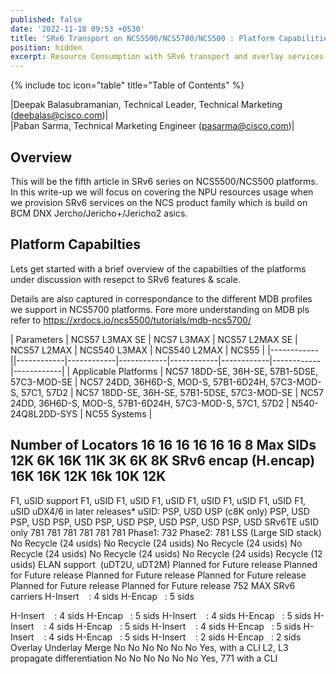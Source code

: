 ```yaml
---
published: false
date: '2022-11-18 09:53 +0530'
title: 'SRv6 Transport on NCS5500/NCS5700/NCS500 : Platform Capabilities & Resources'
position: hidden
excerpt: Resource Consumption with SRv6 transport and overlay services
---
```

{% include toc icon="table" title="Table of Contents" %}

|Deepak Balasubramanian, Technical Leader, Technical Marketing (deebalas@cisco.com)|  
|Paban Sarma, Technical Marketing Engineer (pasarma@cisco.com)|  


## Overview

This will be the fifth article in SRv6 series on NCS5500/NCS500 platforms. In this write-up we will focus on covering the NPU resources usage when we provision SRv6 services on the NCS product family which is build on BCM DNX Jercho/Jericho+/Jericho2 asics.


## Platform Capabilties

Lets get started with a brief overview of the capabilties of the platforms under discussion with resepct to SRv6 features & scale. 

Details are also captured in correspondance to the different MDB profiles we support in NCS5700 platforms. Fore more understanding on MDB pls refer to https://xrdocs.io/ncs5500/tutorials/mdb-ncs5700/

| Parameters | NCS57 L3MAX SE | NCS7 L3MAX | NCS57 L2MAX SE | NCS57 L2MAX | NCS540 L3MAX | NCS540 L2MAX | NCS55 |
|------------||------------|------------|------------|------------|------------|------------|------------|
| Applicable Platforms | NC57 18DD-SE, 36H-SE, 57B1-5DSE, 57C3-MOD-SE |  NC57 24DD, 36H6D-S, MOD-S, 57B1-6D24H, 57C3-MOD-S, 57C1, 57D2 | NC57 18DD-SE, 36H-SE, 57B1-5DSE, 57C3-MOD-SE  | NC57 24DD, 36H6D-S, MOD-S, 57B1-6D24H, 57C3-MOD-S, 57C1, 57D2 | N540-24Q8L2DD-SYS | NC55 Systems |


Number of Locators
16
16
16
16
16
16
8
Max SIDs
12K
6K
16K
11K
3K
6K
8K
SRv6 encap
(H.encap)
16K
16K
12K
16k
10K
12K
-
F1, uSID support
F1, uSID
F1, uSID
F1, uSID
F1, uSID
F1, uSID
F1, uSID
F1, uSID
uDX4/6 in later releases*
uSID: PSP, USD
USP (c8K only)
PSP, USD
PSP, USD
PSP, USD
PSP, USD
PSP, USD
PSP, USD
PSP, USD
SRv6TE
uSID only
781
781
781
781
781
781
Phase1: 732
Phase2: 781
LSS (Large SID stack)
No Recycle
(24 usids)
No Recycle
(24 usids)
No Recycle
(24 usids)
No Recycle
(24 usids)
No Recycle
(24 usids)
No Recycle
(24 usids)
Recycle
(12 usids)
ELAN support 
(uDT2U, uDT2M)
Planned for Future release
Planned for Future release
Planned for Future release
Planned for Future release
Planned for Future release
Planned for Future release
752
MAX SRv6 carriers
H-Insert    : 4 sids
H-Encap   : 5 sids

H-Insert    : 4 sids
H-Encap   : 5 sids
H-Insert    : 4 sids
H-Encap   : 5 sids
H-Insert    : 4 sids
H-Encap   : 5 sids
H-Insert    : 4 sids
H-Encap   : 5 sids
H-Insert    : 4 sids
H-Encap   : 5 sids
H-Insert    : 2 sids
H-Encap   : 2 sids
Overlay Underlay Merge
No
No
No
No
No
No
Yes, with a CLI
L2, L3 propagate differentiation
No
No
No
No
No
No
Yes, 771 with a CLI




